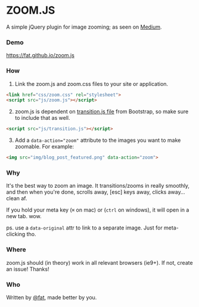 # ZOOM.JS

A simple jQuery plugin for image zooming; as seen
on [Medium](https://medium.com/designing-medium/image-zoom-on-medium-24d146fc0c20).

### Demo

https://fat.github.io/zoom.js

### How

1. Link the zoom.js and zoom.css files to your site or application.

  ```html
  <link href="css/zoom.css" rel="stylesheet">
  <script src="js/zoom.js"></script>
  ```

2. zoom.js is dependent on [transition.js file](https://raw.github.com/twbs/bootstrap/master/js/transition.js) from
   Bootstrap, so make sure to include that as well.

  ```html
  <script src="js/transition.js"></script>
  ```

3. Add a `data-action="zoom"` attribute to the images you want to make zoomable. For example:

  ```html
  <img src="img/blog_post_featured.png" data-action="zoom">
  ```

### Why

It's the best way to zoom an image. It transitions/zooms in really smoothly, and then when you're done, scrolls
away, [esc] keys away, clicks away… clean af.

If you hold your meta key (`⌘` on mac) or (`ctrl` on windows), it will open in a new tab. wow.

ps. use a `data-original` attr to link to a separate image. Just for meta-clicking tho.

### Where

zoom.js should (in theory) work in all relevant browsers (ie9+). If not, create an issue! Thanks!

### Who

Written by <a href="//twitter.com/fat">@fat</a>, made better by you.
